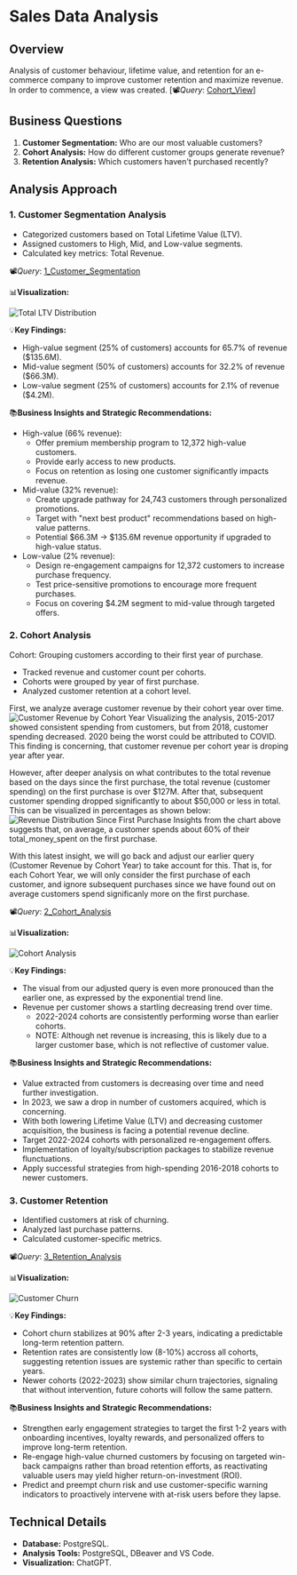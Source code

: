 # Sales Data Analysis

## Overview
Analysis of customer behaviour, lifetime value, and retention for an e-commerce company to improve customer retention and maximize revenue.
In order to commence, a view was created.
[📽️*Query*: [Cohort_View](Scripts\cohort_view.sql)]

## Business Questions
1. **Customer Segmentation:** Who are our most valuable customers?
2. **Cohort Analysis:** How do different customer groups generate revenue?
3. **Retention Analysis:** Which customers haven't purchased recently?

## Analysis Approach

### 1. Customer Segmentation Analysis
- Categorized customers based on Total Lifetime Value (LTV).
- Assigned customers to High, Mid, and Low-value segments.
- Calculated key metrics: Total Revenue.

📽️*Query*: [1_Customer_Segmentation](1_customer_segmentation.sql)

📊**Visualization:**

![Total LTV Distribution](images/ltv_distribution_pie_chart.png)

💡**Key Findings:**
- High-value segment (25% of customers) accounts for 65.7% of revenue ($135.6M).
- Mid-value segment (50% of customers) accounts for 32.2% of revenue ($66.3M).
- Low-value segment (25% of customers) accounts for 2.1% of revenue ($4.2M).

📚**Business Insights and Strategic Recommendations:**
- High-value (66% revenue):
    * Offer premium membership program to 12,372 high-value customers.
    * Provide early access to new products.
    * Focus on retention as losing one customer significantly impacts revenue.
- Mid-value (32% revenue):
    * Create upgrade pathway for 24,743 customers through personalized promotions.
    * Target with "next best product" recommendations based on high-value patterns.
    * Potential $66.3M -> $135.6M revenue opportunity if upgraded to high-value status.
- Low-value (2% revenue):
    * Design re-engagement campaigns for 12,372 customers to increase purchase frequency.
    * Test price-sensitive promotions to encourage more frequent purchases.
    * Focus on covering $4.2M segment to mid-value through targeted offers.

### 2. Cohort Analysis
Cohort: Grouping customers according to their first year of purchase.
- Tracked revenue and customer count per cohorts.
- Cohorts were grouped by year of first purchase.
- Analyzed customer retention at a cohort level.

First, we analyze average customer revenue by their cohort year over time.
![Customer Revenue by Cohort Year](images\customer_revenue_cohort_year.png)
Visualizing the analysis, 2015-2017 showed consistent spending from customers, but from 2018, customer spending decreased. 2020 being the worst could be attributed to COVID. This finding is concerning, that customer revenue per cohort year is droping year after year.

However, after deeper analysis on what contributes to the total revenue based on the days since the first purchase, the total revenue (customer spending) on the first purchase is over $127M. After that, subsequent customer spending dropped significantly to about $50,000 or less in total. This can be visualized in percentages as shown below:
![Revenue Distribution Since First Purchase](images\revenue_distribution_since_first_purchase.png)
Insights from the chart above suggests that, on average, a customer spends about 60% of their total_money_spent on the first purchase.

With this latest insight, we will go back and adjust our earlier query (Customer Revenue by Cohort Year) to take account for this. That is, for each Cohort Year, we will only consider the first purchase of each customer, and ignore subsequent purchases since we have found out on average customers spend significanly more on the first purchase.

📽️*Query*: [2_Cohort_Analysis](2_cohort_analysis.sql)

📊**Visualization:**

![Cohort Analysis](images\customer_revenue_cohort_year_adjusted.png)

💡**Key Findings:**
- The visual from our adjusted query is even more pronouced than the earlier one, as expressed by the exponential trend line.
- Revenue per customer shows a startling decreasing trend over time.
    - 2022-2024 cohorts are consistently performing worse than earlier cohorts.
    - NOTE: Although net revenue is increasing, this is likely due to a larger customer base, which is not reflective of customer value.

📚**Business Insights and Strategic Recommendations:**
- Value extracted from customers is decreasing over time and need further investigation.
- In 2023, we saw a drop in number of customers acquired, which is concerning.
- With both lowering Lifetime Value (LTV) and decreasing customer acquisition, the business is facing a potential revenue decline.
- Target 2022-2024 cohorts with personalized re-engagement offers.
- Implementation of loyalty/subscription packages to stabilize revenue flunctuations.
- Apply successful strategies from high-spending 2016-2018 cohorts to newer customers.

### 3. Customer Retention
- Identified customers at risk of churning.
- Analyzed last purchase patterns.
- Calculated customer-specific metrics.

📽️*Query*: [3_Retention_Analysis](3_retention_analysis.sql)

📊**Visualization:**

![Customer Churn](images\customer_status_by_cohort_year.png)

💡**Key Findings:**
- Cohort churn stabilizes at 90% after 2-3 years, indicating a predictable long-term retention pattern.
- Retention rates are consistently low (8-10%) accross all cohorts, suggesting retention issues are systemic rather than specific to certain years.
- Newer cohorts (2022-2023) show similar churn trajectories, signaling that without intervention, future cohorts will follow the same pattern.

📚**Business Insights and Strategic Recommendations:**
- Strengthen early engagement strategies to target the first 1-2 years with onboarding incentives, loyalty rewards, and personalized offers to improve long-term retention.
- Re-engage high-value churned customers by focusing on targeted win-back campaigns rather than broad retention efforts, as reactivating valuable users may yield higher return-on-investment (ROI).
- Predict and preempt churn risk and use customer-specific warning indicators to proactively intervene with at-risk users before they lapse.

## Technical Details
- **Database:** PostgreSQL.
- **Analysis Tools:** PostgreSQL, DBeaver and VS Code.
- **Visualization:** ChatGPT.